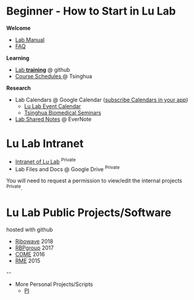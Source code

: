 # Beginner - How to Start in Lu Lab

**Welcome** 

* [Lab Manual](https://www.jianguoyun.com/p/DSbqU-EQ9sSIBhj50Dg)
* [FAQ](https://lulab.github.io/intranet/FAQ)

**Learning** 

* [Lab **training**](https://lulab.github.io/training) @ github
* [Course Schedules ](https://www.evernote.com/pub/view/luzhiustc/teaching) @ Tsinghua

**Research** 

* Lab Calendars @ Google Calendar \([subscribe Calendars in your app](http://www.ncrnalab.org/wiki2/doku.php?id=lab_calendars)\)
  * [Lu Lab Event Calendar](https://calendar.google.com/calendar/embed?src=rhfq9d5sr46lqjpg3vd1ncbosc%40group.calendar.google.com&ctz=Asia%2FShanghai)
  * [Tsinghua Biomedical Seminars](https://calendar.google.com/calendar/embed?src=hrabiq5okeupg1tfnpa7g9qqr0%40group.calendar.google.com&ctz=Asia%2FShanghai)
* [Lab Shared Notes](https://www.evernote.com/pub/luzhiustc/lulabsharednotes) @ EverNote


# Lu Lab Intranet

* [Intranet of Lu Lab](http://lulab.github.io/intranet) <sup>Private</sup>
* Lab Files and Docs @ Google Drive <sup>Private</sup>

You will need to request a permission to view/edit the internal projects <sup>Private</sup>.





# Lu Lab Public Projects/Software
hosted with github

* [Ribowave](http://lulab.github.io/Ribowave) 2018
* [RBPgroup](https://github.com/lulab/RBPgroup) 2017
* [COME](https://github.com/lulab/COME) 2016
* [RME](https://github.com/lulab/RME) 2015

--

* More Personal Projects/Scripts
  * [PI](http://lulab.github.io/PI) 




